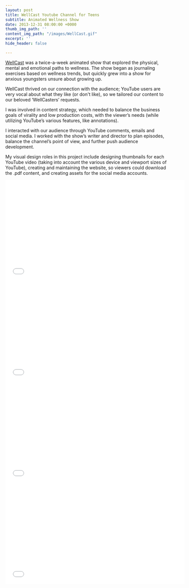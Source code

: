 ```yaml
---
layout: post
title: WellCast Youtube Channel for Teens
subtitle: Animated Wellness Show
date: 2013-12-31 08:00:00 +0000
thumb_img_path: ''
content_img_path: "/images/WellCast.gif"
excerpt: ''
hide_header: false

---
```

[WellCast](https://www.youtube.com/watchwellcast) was a twice-a-week animated show that explored the physical, mental and emotional paths to wellness. The show began as journaling exercises based on wellness trends, but quickly grew into a show for anxious youngsters unsure about growing up.

WellCast thrived on our connection with the audience; YouTube users are very vocal about what they like (or don't like), so we tailored our content to our beloved ‘WellCasters’ requests.

I was involved in content strategy, which needed to balance the business goals of virality and low production costs, with the viewer’s needs (while utilizing YouTube’s various features, like annotations).

I interacted with our audience through YouTube comments, emails and social media. I worked with the show’s writer and director to plan episodes, balance the channel’s point of view, and further push audience development.

My visual design roles in this project include designing thumbnails for each YouTube video (taking into account the various device and viewport sizes of YouTube), creating and maintaining the website, so viewers could download the .pdf content, and creating assets for the social media accounts.

<iframe width="560" height="315" src="[https://www.youtube.com/embed/1rcqwRgVvvw](https://www.youtube.com/embed/1rcqwRgVvvw "https://www.youtube.com/embed/1rcqwRgVvvw")" frameborder="0" allow="accelerometer; autoplay; encrypted-media; gyroscope; picture-in-picture" allowfullscreen></iframe>

<iframe width="560" height="315" src="[https://www.youtube.com/embed/aZY0A6E_t_8](https://www.youtube.com/embed/aZY0A6E_t_8 "https://www.youtube.com/embed/aZY0A6E_t_8")" frameborder="0" allow="accelerometer; autoplay; encrypted-media; gyroscope; picture-in-picture" allowfullscreen></iframe>

<iframe width="560" height="315" src="[https://www.youtube.com/embed/miTPjiHmDos](https://www.youtube.com/embed/miTPjiHmDos "https://www.youtube.com/embed/miTPjiHmDos")" frameborder="0" allow="accelerometer; autoplay; encrypted-media; gyroscope; picture-in-picture" allowfullscreen></iframe>

<iframe width="560" height="315" src="[https://www.youtube.com/embed/HChusFnyVzE](https://www.youtube.com/embed/HChusFnyVzE "https://www.youtube.com/embed/HChusFnyVzE")" frameborder="0" allow="accelerometer; autoplay; encrypted-media; gyroscope; picture-in-picture" allowfullscreen></iframe>
